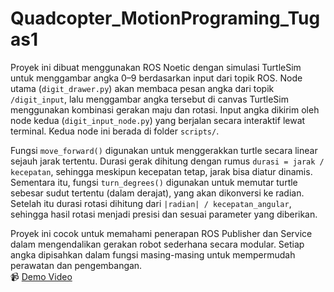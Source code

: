 # Quadcopter_MotionPrograming_Tugas1

Proyek ini dibuat menggunakan ROS Noetic dengan simulasi TurtleSim untuk menggambar angka 0–9 berdasarkan input dari topik ROS. Node utama (`digit_drawer.py`) akan membaca pesan angka dari topik `/digit_input`, lalu menggambar angka tersebut di canvas TurtleSim menggunakan kombinasi gerakan maju dan rotasi. Input angka dikirim oleh node kedua (`digit_input_node.py`) yang berjalan secara interaktif lewat terminal. Kedua node ini berada di folder `scripts/`.

Fungsi `move_forward()` digunakan untuk menggerakkan turtle secara linear sejauh jarak tertentu. Durasi gerak dihitung dengan rumus `durasi = jarak / kecepatan`, sehingga meskipun kecepatan tetap, jarak bisa diatur dinamis. Sementara itu, fungsi `turn_degrees()` digunakan untuk memutar turtle sebesar sudut tertentu (dalam derajat), yang akan dikonversi ke radian. Setelah itu durasi rotasi dihitung dari `|radian| / kecepatan_angular`, sehingga hasil rotasi menjadi presisi dan sesuai parameter yang diberikan.

Proyek ini cocok untuk memahami penerapan ROS Publisher dan Service dalam mengendalikan gerakan robot sederhana secara modular. Setiap angka dipisahkan dalam fungsi masing-masing untuk mempermudah perawatan dan pengembangan.  
📹 [Demo Video](https://youtu.be/p24OWDacn6k)
